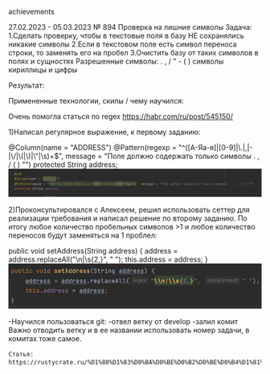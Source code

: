 achievements

27.02.2023 - 05.03.2023
№ 894 Проверка на лишние символы
Задача:
1.Сделать проверку, чтобы в текстовые поля в базу НЕ сохранялись никакие символы
2.Если в текстовом поле есть символ переноса строки, то заменять его на пробел
3.Очистить базу от таких символов в полях и сущностях Разрешенные символы: . , / " - ( ) символы кириллицы и цифры

Результат:

Примененные технологии, скилы / чему научился:

Очень помогла статься по regex 
https://habr.com/ru/post/545150/

1)Написал регулярное выражение, к первому заданию:

@Column(name = "ADDRESS")
@Pattern(regexp = "^([А-Яа-я]|[0-9]|\\.|,|-|\\/|\\(|\\)|\\\"|\\s)+$", message = "Поле должно содержать только символы . , / ( ) \"")
protected String address;
![image-1.png](./image-1.png)

2)Проконсультировался с Алексеем, решил использовать сеттер для реализации требования и написал решение по второму заданию. По итогу любое количество пробельных символов >1 и любое количество переносов будут заменяться на 1 проблел:

 public void setAddress(String address) {
        address = address.replaceAll("\\n|\\s{2,}", " ");
        this.address = address;
    }
    ![image.png](./image.png)

-Научился пользоваться git:
    -отвел ветку от develop
    -залил комит
    Важно отводить ветку и в ее названии использовать номер задачи, в комитах тоже самое.

    Статья:
    https://rustycrate.ru/%D1%80%D1%83%D0%BA%D0%BE%D0%B2%D0%BE%D0%B4%D1%81%D1%82%D0%B2%D0%B0/2016/03/07/contributing.html    

